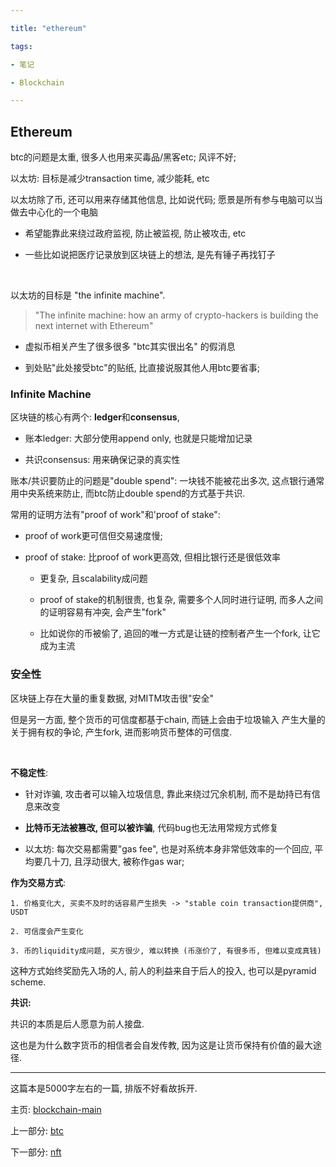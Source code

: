 ```yaml
---

title: "ethereum"

tags:

- 笔记

- Blockchain

---
```




## Ethereum



btc的问题是太重, 很多人也用来买毒品/黑客etc; 风评不好;



以太坊: 目标是减少transaction time, 减少能耗, etc



以太坊除了币, 还可以用来存储其他信息, 比如说代码; 愿景是所有参与电脑可以当做去中心化的一个电脑

- 希望能靠此来绕过政府监视, 防止被监视, 防止被攻击, etc

- 一些比如说把医疗记录放到区块链上的想法, 是先有锤子再找钉子



<br>



以太坊的目标是 "the infinite machine".



>"The infinite machine: how an army of crypto-hackers is building the next internet with Ethereum"



- 虚拟币相关产生了很多很多 "btc其实很出名" 的假消息



- 到处贴"此处接受btc"的贴纸, 比直接说服其他人用btc要省事; 







### Infinite Machine



区块链的核心有两个: **ledger**和**consensus**, 



- 账本ledger: 大部分使用append only, 也就是只能增加记录



- 共识consensus: 用来确保记录的真实性



账本/共识要防止的问题是"double spend": 一块钱不能被花出多次, 这点银行通常用中央系统来防止, 而btc防止double spend的方式基于共识.



常用的证明方法有"proof of work"和'proof of stake":



- proof of work更可信但交易速度慢; 



- proof of stake: 比proof of work更高效, 但相比银行还是很低效率

	- 更复杂, 且scalability成问题

	- proof of stake的机制很贵, 也复杂, 需要多个人同时进行证明, 而多人之间的证明容易有冲突, 会产生"fork"

	- 比如说你的币被偷了, 追回的唯一方式是让链的控制者产生一个fork, 让它成为主流







### 安全性



区块链上存在大量的重复数据, 对MITM攻击很"安全"



但是另一方面, 整个货币的可信度都基于chain, 而链上会由于垃圾输入 产生大量的关于拥有权的争论, 产生fork, 进而影响货币整体的可信度.



<br>



**不稳定性**:



- 针对诈骗, 攻击者可以输入垃圾信息, 靠此来绕过冗余机制, 而不是劫持已有信息来改变

- **比特币无法被篡改, 但可以被诈骗**, 代码bug也无法用常规方式修复

- 以太坊: 每次交易都需要"gas fee", 也是对系统本身非常低效率的一个回应, 平均要几十刀, 且浮动很大, 被称作gas war;



**作为交易方式**: 

 	1. 价格变化大, 买卖不及时的话容易产生损失 -> "stable coin transaction提供商", USDT

 	2. 可信度会产生变化

 	3. 币的liquidity成问题, 买方很少, 难以转换 (币涨价了, 有很多币, 但难以变成真钱)



这种方式始终奖励先入场的人, 前人的利益来自于后人的投入, 也可以是pyramid scheme.







**共识:**



共识的本质是后人愿意为前人接盘.



这也是为什么数字货币的相信者会自发传教, 因为这是让货币保持有价值的最大途径.



---



这篇本是5000字左右的一篇, 排版不好看故拆开.



主页: [blockchain-main](notes/nft/blockchain-main.md)



上一部分: [btc](notes/nft/btc.md)



下一部分: [nft](notes/nft/nft.md)
